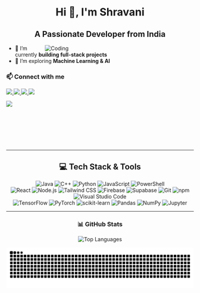 <h1 align="center">Hi 👋, I'm Shravani</h1>
<h2 align="center">A Passionate Developer from India </h2>


<img align="right" alt="Coding" width="400" src="https://res.cloudinary.com/dvq8qukci/image/upload/v1749049514/output-onlinegiftools_qomuyl.gif" />

- 🌱 I’m currently **building full-stack projects**
- 🔭 I’m exploring **Machine Learning & AI**




<h3 align="left">📫 Connect with me</h3>

<p align="left">
  <a href="mailto:raneshravani21@gmail.com">
    <img src="https://img.shields.io/badge/Gmail-raneshravani21%40gmail.com-red?style=flat&logo=gmail&logoColor=white" />
  </a>
  <a href="https://www.linkedin.com/in/shravaniirane2122">
    <img src="https://img.shields.io/badge/LinkedIn-Shravani%20Rane-blue?style=flat&logo=linkedin" />
  </a>
  <a href="https://instagram.com/shravaniirane">
    <img src="https://img.shields.io/badge/Instagram-@shravaniirane-purple?style=flat&logo=instagram" />
  </a>
  <a href="https://discord.com/users/shraavaniii">
    <img src="https://img.shields.io/badge/Discord-shraavaniii-5865F2?style=flat&logo=discord&logoColor=white" />
  </a>
</p>

<p align="left">
  <a href="https://x.com/shrraavanirane">
    <img src="https://img.shields.io/badge/X-@shrraavanirane-000000?style=flat&logo=twitter&logoColor=white" />
  </a>
</p>


</p>
<br>
<br>
<br>
<br>
<br>

---

<h2 align="center">💻 Tech Stack & Tools</h2>
<div align="center">
  <img src="https://img.shields.io/badge/Java-007396?style=for-the-badge&logo=java&logoColor=white" alt="Java" />
  <img src="https://img.shields.io/badge/C%2B%2B-00599C?style=for-the-badge&logo=cplusplus&logoColor=white" alt="C++"/>
  <img src="https://img.shields.io/badge/Python-3776AB?style=for-the-badge&logo=python&logoColor=white" alt="Python"/>
  <img src="https://img.shields.io/badge/JavaScript-F7DF1E?style=for-the-badge&logo=javascript&logoColor=black" alt="JavaScript"/>
  <img src="https://img.shields.io/badge/PowerShell-5391FE?style=for-the-badge&logo=powershell&logoColor=white" alt="PowerShell"/>
</div>
<div align="center">
  <img src="https://img.shields.io/badge/React-20232A?style=for-the-badge&logo=react&logoColor=61DAFB" alt="React"/>
  <img src="https://img.shields.io/badge/Node.js-339933?style=for-the-badge&logo=nodedotjs&logoColor=white" alt="Node.js"/>
  <img src="https://img.shields.io/badge/Tailwind%20CSS-06B6D4?style=for-the-badge&logo=tailwindcss&logoColor=white" alt="Tailwind CSS"/>
  <img src="https://img.shields.io/badge/Firebase-FFCA28?style=for-the-badge&logo=firebase&logoColor=white" alt="Firebase"/>
  <img src="https://img.shields.io/badge/Supabase-3FCF8E?style=for-the-badge&logo=supabase&logoColor=white" alt="Supabase"/>
  <img src="https://img.shields.io/badge/Git-F05032?style=for-the-badge&logo=git&logoColor=white" alt="Git"/>
  <img src="https://img.shields.io/badge/npm-CB3837?style=for-the-badge&logo=npm&logoColor=white" alt="npm"/>
  <img src="https://img.shields.io/badge/Visual%20Studio%20Code-007ACC?style=for-the-badge&logo=visualstudiocode&logoColor=white" alt="Visual Studio Code"/>
</div>
<div align="center">
  <img src="https://img.shields.io/badge/TensorFlow-FF6F00?style=for-the-badge&logo=tensorflow&logoColor=white" alt="TensorFlow"/>
  <img src="https://img.shields.io/badge/PyTorch-EE4C2C?style=for-the-badge&logo=pytorch&logoColor=white" alt="PyTorch"/>
  <img src="https://img.shields.io/badge/scikit--learn-F7931E?style=for-the-badge&logo=scikit-learn&logoColor=white" alt="scikit-learn"/>
  <img src="https://img.shields.io/badge/Pandas-150458?style=for-the-badge&logo=pandas&logoColor=white" alt="Pandas"/>
  <img src="https://img.shields.io/badge/NumPy-013243?style=for-the-badge&logo=numpy&logoColor=white" alt="NumPy"/>
  <img src="https://img.shields.io/badge/Jupyter-F37626?style=for-the-badge&logo=jupyter&logoColor=white" alt="Jupyter"/>
</div>

---

<h3 align="center">📊 GitHub Stats</h3>

<p align="center">
  <picture>
    <source srcset="https://github-readme-stats.vercel.app/api/top-langs?username=shravanirane&layout=compact&theme=github_dark&bg_color=00000000" media="(prefers-color-scheme: dark)" />
    <img src="https://github-readme-stats.vercel.app/api/top-langs?username=shravanirane&layout=compact&theme=default" alt="Top Languages" />
  </picture>
</p>

<p align="center">
  <img src="https://raw.githubusercontent.com/shravanirane/shravanirane/output/github-contribution-grid-snake.svg" alt="Snake animation" />
</p>

